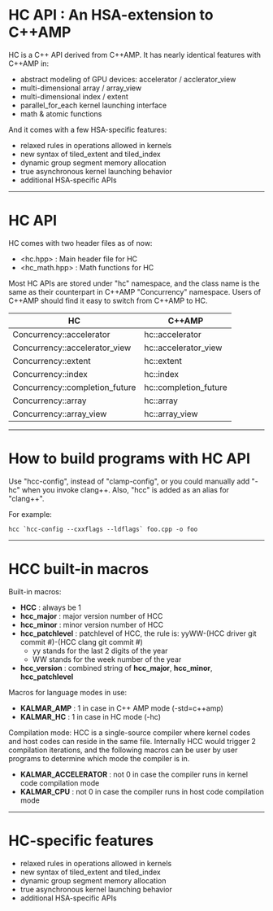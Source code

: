 # HC API : An HSA-extension to C++AMP

HC is a C++ API derived from C++AMP. It has nearly identical features with C++AMP in:

- abstract modeling of GPU devices: accelerator / acclerator_view
- multi-dimensional array / array_view
- multi-dimensional index / extent
- parallel_for_each kernel launching interface
- math & atomic functions

And it comes with a few HSA-specific features:

- relaxed rules in operations allowed in kernels
- new syntax of tiled_extent and tiled_index
- dynamic group segment memory allocation
- true asynchronous kernel launching behavior
- additional HSA-specific APIs

---

# HC API

HC comes with two header files as of now:

- <hc.hpp> : Main header file for HC
- <hc_math.hpp> : Math functions for HC

Most HC APIs are stored under "hc" namespace, and the class name is the same as their counterpart in C++AMP "Concurrency" namespace.  Users of C++AMP should find it easy to switch from C++AMP to HC.

| HC | C++AMP |
|----|--------|
| Concurrency::accelerator | hc::accelerator |
| Concurrency::accelerator_view | hc::accelerator_view |
| Concurrency::extent | hc::extent |
| Concurrency::index | hc::index |
| Concurrency::completion_future | hc::completion_future |
| Concurrency::array | hc::array |
| Concurrency::array_view | hc::array_view |

---

# How to build programs with HC API

Use "hcc-config", instead of "clamp-config", or you could manually add "-hc" when you invoke clang++. Also, "hcc" is added as an alias for "clang++".

For example:

```
hcc `hcc-config --cxxflags --ldflags` foo.cpp -o foo
```

---

# HCC built-in macros

Built-in macros:
- __HCC__ : always be 1
- __hcc_major__ : major version number of HCC
- __hcc_minor__ : minor version number of HCC
- __hcc_patchlevel__ : patchlevel of HCC, the rule is: yyWW-(HCC driver git commit #)-(HCC clang git commit #)
  - yy stands for the last 2 digits of the year
  - WW stands for the week number of the year
- __hcc_version__ : combined string of __hcc_major__, __hcc_minor__, __hcc_patchlevel__

Macros for language modes in use:
- __KALMAR_AMP__ : 1 in case in C++ AMP mode (-std=c++amp)
- __KALMAR_HC__ : 1 in case in HC mode (-hc)

Compilation mode:
HCC is a single-source compiler where kernel codes and host codes can reside in the same file. Internally HCC would trigger 2 compilation iterations, and the following macros can be user by user programs to determine which mode the compiler is in.

- __KALMAR_ACCELERATOR__ : not 0 in case the compiler runs in kernel code compilation mode
- __KALMAR_CPU__ : not 0 in case the compiler runs in host code compilation mode

---

# HC-specific features

- relaxed rules in operations allowed in kernels
- new syntax of tiled_extent and tiled_index
- dynamic group segment memory allocation
- true asynchronous kernel launching behavior
- additional HSA-specific APIs
